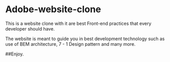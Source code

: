 # Adobe-website-clone

This is a website clone with it are best Front-end practices that every developer should have.

The website is meant to guide you in best development technology such as use of BEM architecture, 7 - 1 Design pattern and many more.

##Enjoy.
